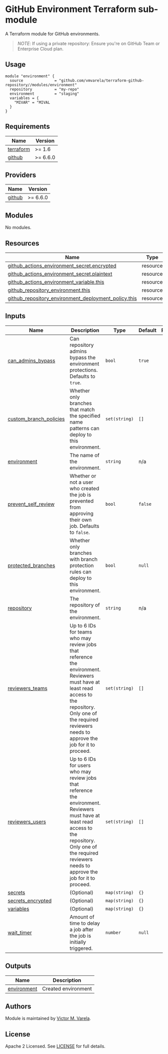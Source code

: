 # GitHub Environment Terraform sub-module

A Terraform module for GitHub environments.

> *NOTE*: If using a private repository: Ensure you're on GitHub Team or Enterprise Cloud plan.

## Usage

```hcl
module "environment" {
  source              = "github.com/vmvarela/terraform-github-repository//modules/environment"
  repository          = "my-repo"
  environment         = "staging"
  variables = {
    "MIVAR" = "MIVAL
  }
}
```

<!-- BEGIN_TF_DOCS -->
## Requirements

| Name | Version |
|------|---------|
| <a name="requirement_terraform"></a> [terraform](#requirement\_terraform) | >= 1.6 |
| <a name="requirement_github"></a> [github](#requirement\_github) | >= 6.6.0 |

## Providers

| Name | Version |
|------|---------|
| <a name="provider_github"></a> [github](#provider\_github) | >= 6.6.0 |

## Modules

No modules.

## Resources

| Name | Type |
|------|------|
| [github_actions_environment_secret.encrypted](https://registry.terraform.io/providers/integrations/github/latest/docs/resources/actions_environment_secret) | resource |
| [github_actions_environment_secret.plaintext](https://registry.terraform.io/providers/integrations/github/latest/docs/resources/actions_environment_secret) | resource |
| [github_actions_environment_variable.this](https://registry.terraform.io/providers/integrations/github/latest/docs/resources/actions_environment_variable) | resource |
| [github_repository_environment.this](https://registry.terraform.io/providers/integrations/github/latest/docs/resources/repository_environment) | resource |
| [github_repository_environment_deployment_policy.this](https://registry.terraform.io/providers/integrations/github/latest/docs/resources/repository_environment_deployment_policy) | resource |

## Inputs

| Name | Description | Type | Default | Required |
|------|-------------|------|---------|:--------:|
| <a name="input_can_admins_bypass"></a> [can\_admins\_bypass](#input\_can\_admins\_bypass) | Can repository admins bypass the environment protections. Defaults to `true`. | `bool` | `true` | no |
| <a name="input_custom_branch_policies"></a> [custom\_branch\_policies](#input\_custom\_branch\_policies) | Whether only branches that match the specified name patterns can deploy to this environment. | `set(string)` | `[]` | no |
| <a name="input_environment"></a> [environment](#input\_environment) | The name of the environment. | `string` | n/a | yes |
| <a name="input_prevent_self_review"></a> [prevent\_self\_review](#input\_prevent\_self\_review) | Whether or not a user who created the job is prevented from approving their own job. Defaults to `false`. | `bool` | `false` | no |
| <a name="input_protected_branches"></a> [protected\_branches](#input\_protected\_branches) | Whether only branches with branch protection rules can deploy to this environment. | `bool` | `null` | no |
| <a name="input_repository"></a> [repository](#input\_repository) | The repository of the environment. | `string` | n/a | yes |
| <a name="input_reviewers_teams"></a> [reviewers\_teams](#input\_reviewers\_teams) | Up to 6 IDs for teams who may review jobs that reference the environment. Reviewers must have at least read access to the repository. Only one of the required reviewers needs to approve the job for it to proceed. | `set(string)` | `[]` | no |
| <a name="input_reviewers_users"></a> [reviewers\_users](#input\_reviewers\_users) | Up to 6 IDs for users who may review jobs that reference the environment. Reviewers must have at least read access to the repository. Only one of the required reviewers needs to approve the job for it to proceed. | `set(string)` | `[]` | no |
| <a name="input_secrets"></a> [secrets](#input\_secrets) | (Optional) | `map(string)` | `{}` | no |
| <a name="input_secrets_encrypted"></a> [secrets\_encrypted](#input\_secrets\_encrypted) | (Optional) | `map(string)` | `{}` | no |
| <a name="input_variables"></a> [variables](#input\_variables) | (Optional) | `map(string)` | `{}` | no |
| <a name="input_wait_timer"></a> [wait\_timer](#input\_wait\_timer) | Amount of time to delay a job after the job is initially triggered. | `number` | `null` | no |

## Outputs

| Name | Description |
|------|-------------|
| <a name="output_environment"></a> [environment](#output\_environment) | Created environment |
<!-- END_TF_DOCS -->

## Authors

Module is maintained by [Victor M. Varela](https://github.com/vmvarela).

## License

Apache 2 Licensed. See [LICENSE](https://github.com/vmvarela/terraform-github-repository/tree/master/LICENSE) for full details.
